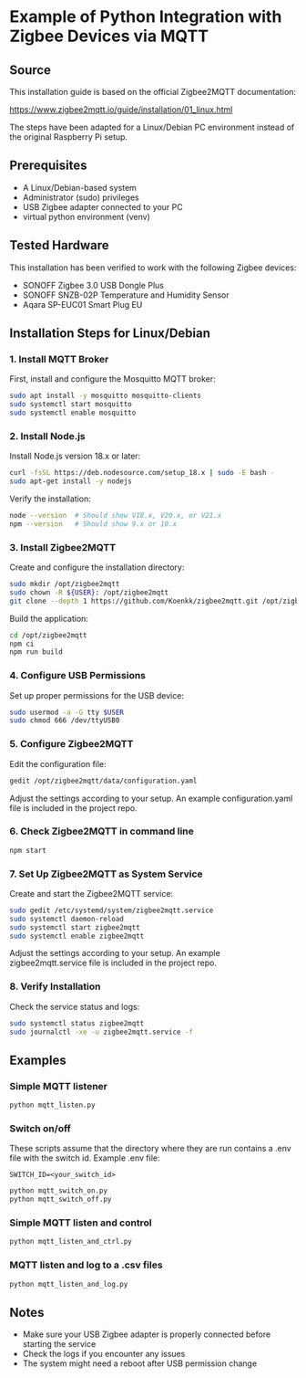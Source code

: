
# Example of Python Integration with Zigbee Devices via MQTT

## Source
This installation guide is based on the official Zigbee2MQTT documentation:

https://www.zigbee2mqtt.io/guide/installation/01_linux.html

The steps have been adapted for a Linux/Debian PC environment instead of the original Raspberry Pi setup.

## Prerequisites
- A Linux/Debian-based system
- Administrator (sudo) privileges
- USB Zigbee adapter connected to your PC
- virtual python environment (venv)

## Tested Hardware
This installation has been verified to work with the following Zigbee devices:
- SONOFF Zigbee 3.0 USB Dongle Plus
- SONOFF SNZB-02P Temperature and Humidity Sensor
- Aqara SP-EUC01 Smart Plug EU


## Installation Steps for Linux/Debian

### 1. Install MQTT Broker
First, install and configure the Mosquitto MQTT broker:
```bash
sudo apt install -y mosquitto mosquitto-clients
sudo systemctl start mosquitto
sudo systemctl enable mosquitto
```

### 2. Install Node.js
Install Node.js version 18.x or later:
```bash
curl -fsSL https://deb.nodesource.com/setup_18.x | sudo -E bash -
sudo apt-get install -y nodejs
```

Verify the installation:
```bash
node --version  # Should show V18.x, V20.x, or V21.x
npm --version   # Should show 9.x or 10.x
```

### 3. Install Zigbee2MQTT
Create and configure the installation directory:
```bash
sudo mkdir /opt/zigbee2mqtt
sudo chown -R ${USER}: /opt/zigbee2mqtt
git clone --depth 1 https://github.com/Koenkk/zigbee2mqtt.git /opt/zigbee2mqtt
```

Build the application:
```bash
cd /opt/zigbee2mqtt
npm ci
npm run build
```

### 4. Configure USB Permissions
Set up proper permissions for the USB device:
```bash
sudo usermod -a -G tty $USER
sudo chmod 666 /dev/ttyUSB0
```

### 5. Configure Zigbee2MQTT
Edit the configuration file:
```bash
gedit /opt/zigbee2mqtt/data/configuration.yaml
```
Adjust the settings according to your setup.
An example configuration.yaml file is included in the project repo.


### 6. Check Zigbee2MQTT in command line
```bash
npm start
```

### 7. Set Up Zigbee2MQTT as System Service
Create and start the Zigbee2MQTT service:
```bash
sudo gedit /etc/systemd/system/zigbee2mqtt.service
sudo systemctl daemon-reload
sudo systemctl start zigbee2mqtt
sudo systemctl enable zigbee2mqtt
```
Adjust the settings according to your setup.
An example zigbee2mqtt.service file is included in the project repo.

### 8. Verify Installation
Check the service status and logs:
```bash
sudo systemctl status zigbee2mqtt
sudo journalctl -xe -u zigbee2mqtt.service -f
```

## Examples

### Simple MQTT listener
```bash
python mqtt_listen.py
```

### Switch on/off
These scripts assume that the directory where they are run contains a .env file with the switch id. Example .env file:

```
SWITCH_ID=<your_switch_id>
```

```bash
python mqtt_switch_on.py 
python mqtt_switch_off.py 
```

### Simple MQTT listen and control

```bash
python mqtt_listen_and_ctrl.py
```

### MQTT listen and log to a .csv files
```bash
python mqtt_listen_and_log.py
```

## Notes
- Make sure your USB Zigbee adapter is properly connected before starting the service
- Check the logs if you encounter any issues
- The system might need a reboot after USB permission change